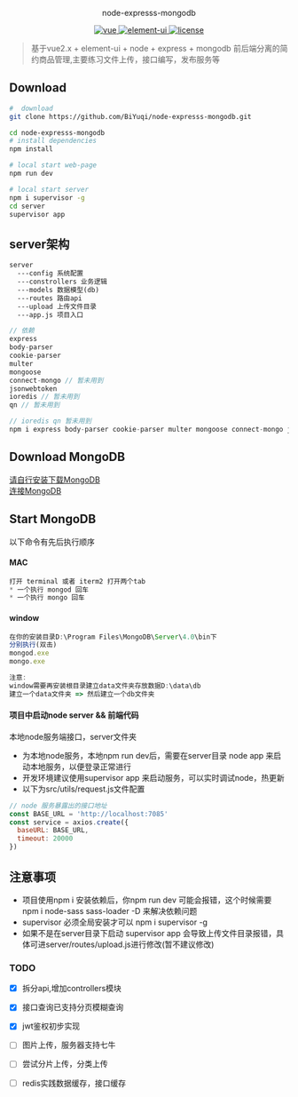 <p align="center">
  node-expresss-mongodb
</p>

<p align="center">
	<a href="https://github.com/vuejs/vue">
		<img src="https://img.shields.io/badge/vue-2.5.2-blue.svg" alt="vue">
	</a>
	<a href="https://github.com/ElemeFE/element">
		<img src="https://img.shields.io/badge/element----ui-2.3.2-blue.svg" alt="element-ui">
	</a>
	<a href="https://github.com/BiYuqi/node-expresss-mongodb/blob/master/LICENSE">
		<img src="https://img.shields.io/github/license/mashape/apistatus.svg" alt="license">
	</a>
</p>

> 基于vue2.x + element-ui + node + express + mongodb 前后端分离的简约商品管理,主要练习文件上传，接口编写，发布服务等


## Download

``` bash
#  download
git clone https://github.com/BiYuqi/node-expresss-mongodb.git

cd node-expresss-mongodb
# install dependencies
npm install

# local start web-page
npm run dev

# local start server
npm i supervisor -g
cd server
supervisor app
```
## server架构
```html
server
  ---config 系统配置
  ---constrollers 业务逻辑
  ---models 数据模型(db)
  ---routes 路由api
  ---upload 上传文件目录
  ---app.js 项目入口
```
```js
// 依赖
express
body-parser
cookie-parser
multer
mongoose
connect-mongo // 暂未用到
jsonwebtoken
ioredis // 暂未用到
qn // 暂未用到
```
```js
// ioredis qn 暂未用到
npm i express body-parser cookie-parser multer mongoose connect-mongo jsonwebtoken ioredis qn
```

## Download MongoDB
<a href="http://www.runoob.com/mongodb/mongodb-window-install.html">请自行安装下载MongoDB</a> <br/>
<a href="http://www.runoob.com/mongodb/mongodb-connections.html">连接MongoDB</a>

## Start MongoDB
以下命令有先后执行顺序
#### MAC
```js
打开 terminal 或者 iterm2 打开两个tab
* 一个执行 mongod 回车
* 一个执行 mongo 回车
```
#### window
```js
在你的安装目录D:\Program Files\MongoDB\Server\4.0\bin下
分别执行(双击)
mongod.exe
mongo.exe

注意:
window需要再安装根目录建立data文件夹存放数据D:\data\db
建立一个data文件夹 => 然后建立一个db文件夹
```
#### 项目中启动node server && 前端代码
本地node服务端接口，server文件夹
* 为本地node服务，本地npm run dev后，需要在server目录 node app 来启动本地服务，以便登录正常进行
* 开发环境建议使用supervisor app 来启动服务，可以实时调试node，热更新
* 以下为src/utils/request.js文件配置
```js
// node 服务暴露出的接口地址
const BASE_URL = 'http://localhost:7085'
const service = axios.create({
  baseURL: BASE_URL,
  timeout: 20000
})
```
## 注意事项
* 项目使用npm i 安装依赖后，你npm run dev 可能会报错，这个时候需要 npm i node-sass sass-loader -D 来解决依赖问题
* supervisor 必须全局安装才可以 npm i supervisor -g
* 如果不是在server目录下启动 supervisor app 会导致上传文件目录报错，具体可进server/routes/upload.js进行修改(暂不建议修改)

### TODO
- [x] 拆分api,增加controllers模块
- [x] 接口查询已支持分页模糊查询
- [x] jwt鉴权初步实现
- [ ] 图片上传，服务器支持七牛
- [ ] 尝试分片上传，分类上传
- [ ] redis实践数据缓存，接口缓存

